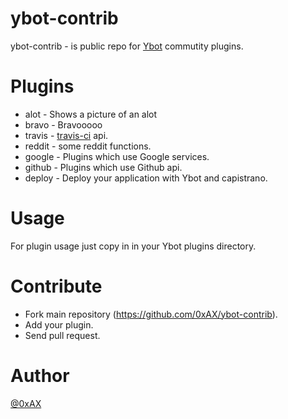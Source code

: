 ybot-contrib
=============

ybot-contrib - is public repo for [Ybot](https://github.com/0xAX/Ybot) commutity plugins.

Plugins
============

  * alot - Shows a picture of an alot
  * bravo - Bravooooo
  * travis - [travis-ci](https://travis-ci.org/) api.
  * reddit - some reddit functions.
  * google - Plugins which use Google services.
  * github - Plugins which use Github api.
  * deploy - Deploy your application with Ybot and capistrano.
  
Usage
============

For plugin usage just copy in in your Ybot plugins directory.

Contribute
============

  * Fork main repository (https://github.com/0xAX/ybot-contrib).
  * Add your plugin.
  * Send pull request.

Author
========

[@0xAX](https://twitter.com/0xAX)
